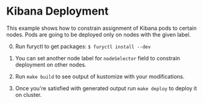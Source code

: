 # Kibana Deployment

This example shows how to constrain assignment of Kibana pods to certain nodes.
Pods are going to be deployed only on nodes with the given label.

0. Run furyctl to get packages: `$ furyctl install --dev`

1. You can set another node label for `nodeSelector` field to constrain deployment on other nodes.

2. Run `make build` to see output of kustomize with your modifications.

3. Once you're satisfied with generated output run `make deploy` to deploy it on cluster.
